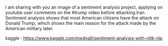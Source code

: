 
I am sharing with you an image of a sentiment analysis project, applying on youtube user comments on the #trump video before attacking Iran.
Sentiment analysis shows that most American citizens have the attack on Donald Trump, which shows the main reason for the attack made by the American military later.

kaggle :
https://www.kaggle.com/medvall/sentiment-analysis-with-nltk-nlp
